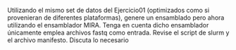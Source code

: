 Utilizando el mismo set de datos del Ejercicio01 (optimizados como si provenieran de diferentes plataformas), genere un ensamblado pero ahora utilizando el ensamblador MIRA. Tenga en cuenta dicho ensamblador únicamente emplea archivos fastq como entrada.
Revise el script de slurm y el archivo manifesto. Discuta lo necesario
